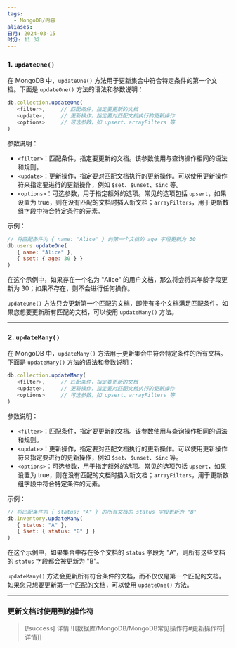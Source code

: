 ```yaml
---
tags:
  - MongoDB/内容
aliases: 
日月: 2024-03-15
时分: 11:32
---
```

### 1. `updateOne()`

在 MongoDB 中，`updateOne()` 方法用于更新集合中符合特定条件的第一个文档。下面是 `updateOne()` 方法的语法和参数说明：

```javascript
db.collection.updateOne(
   <filter>,     // 匹配条件，指定要更新的文档
   <update>,     // 更新操作，指定要对匹配文档执行的更新操作
   <options>     // 可选参数，如 upsert、arrayFilters 等
)
```

参数说明：

- `<filter>`：匹配条件，指定要更新的文档。该参数使用与查询操作相同的语法和规则。
- `<update>`：更新操作，指定要对匹配文档执行的更新操作。可以使用更新操作符来指定要进行的更新操作，例如 `$set`、`$unset`、`$inc` 等。
- `<options>`：可选参数，用于指定额外的选项。常见的选项包括 `upsert`，如果设置为 true，则在没有匹配的文档时插入新文档；`arrayFilters`，用于更新数组字段中符合特定条件的元素。

示例：

```javascript
// 将匹配条件为 { name: "Alice" } 的第一个文档的 age 字段更新为 30
db.users.updateOne(
   { name: "Alice" },
   { $set: { age: 30 } }
)
```

在这个示例中，如果存在一个名为 "Alice" 的用户文档，那么将会将其年龄字段更新为 30；如果不存在，则不会进行任何操作。

`updateOne()` 方法只会更新第一个匹配的文档，即使有多个文档满足匹配条件。如果您想要更新所有匹配的文档，可以使用 `updateMany()` 方法。

---
### 2. `updateMany()`

在 MongoDB 中，`updateMany()` 方法用于更新集合中符合特定条件的所有文档。下面是 `updateMany()` 方法的语法和参数说明：

```javascript
db.collection.updateMany(
   <filter>,     // 匹配条件，指定要更新的文档
   <update>,     // 更新操作，指定要对匹配文档执行的更新操作
   <options>     // 可选参数，如 upsert、arrayFilters 等
)
```

参数说明：

- `<filter>`：匹配条件，指定要更新的文档。该参数使用与查询操作相同的语法和规则。
- `<update>`：更新操作，指定要对匹配文档执行的更新操作。可以使用更新操作符来指定要进行的更新操作，例如 `$set`、`$unset`、`$inc` 等。
- `<options>`：可选参数，用于指定额外的选项。常见的选项包括 `upsert`，如果设置为 true，则在没有匹配的文档时插入新文档；`arrayFilters`，用于更新数组字段中符合特定条件的元素。

示例：

```javascript
// 将匹配条件为 { status: "A" } 的所有文档的 status 字段更新为 "B"
db.inventory.updateMany(
   { status: "A" },
   { $set: { status: "B" } }
)
```

在这个示例中，如果集合中存在多个文档的 `status` 字段为 "A"，则所有这些文档的 `status` 字段都会被更新为 "B"。

`updateMany()` 方法会更新所有符合条件的文档，而不仅仅是第一个匹配的文档。如果您只想要更新第一个匹配的文档，可以使用 `updateOne()` 方法。

---
### 更新文档时使用到的操作符

>[!success] 详情
>![[数据库/MongoDB/MongoDB常见操作符#更新操作符|详情]]